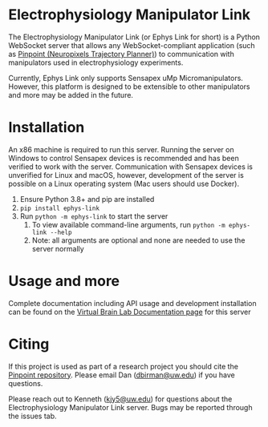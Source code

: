 # Electrophysiology Manipulator Link

The Electrophysiology Manipulator Link (or Ephys Link for short) is a Python WebSocket server that allows any
WebSocket-compliant application
(such as [Pinpoint (Neuropixels Trajectory Planner)](https://github.com/dbirman/NPTrajectoryPlanner/)) to
communication with manipulators used in electrophysiology experiments.

Currently, Ephys Link only supports Sensapex uMp Micromanipulators. However, this platform is designed to be extensible
to other manipulators and more may be added in the future.

# Installation

An x86 machine is required to run this server. Running the server on Windows to control Sensapex devices is
recommended and has been verified to work with the server. Communication with Sensapex devices is unverified for Linux
and macOS, however, development of the server is possible on a Linux operating system (Mac users should use Docker).

1. Ensure Python 3.8+ and pip are installed
2. `pip install ephys-link`
3. Run `python -m ephys-link` to start the server
    1. To view available command-line arguments, run `python -m ephys-link --help`
    2. Note: all arguments are optional and none are needed to use the server normally

# Usage and more

Complete documentation including API usage and development installation can be found on
the [Virtual Brain Lab Documentation page](https://virtualbrainlab.org/05_misc/03_ephys_link.html)
for this server

# Citing

If this project is used as part of a research project you should cite
the [Pinpoint repository](https://github.com/VirtualBrainLab/NPTrajectoryPlanner). Please email
Dan ([dbirman@uw.edu](mailto:dbirman@uw.edu)) if
you have questions.

Please reach out to Kenneth ([kjy5@uw.edu](mailto:kjy5@uw.edu)) for questions about the Electrophysiology Manipulator
Link server. Bugs may be
reported through the issues tab.
